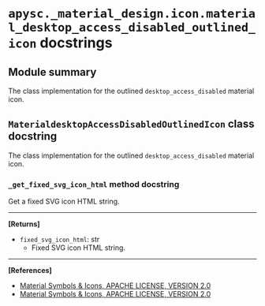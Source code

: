 # `apysc._material_design.icon.material_desktop_access_disabled_outlined_icon` docstrings

## Module summary

The class implementation for the outlined `desktop_access_disabled` material icon.

## `MaterialdesktopAccessDisabledOutlinedIcon` class docstring

The class implementation for the outlined `desktop_access_disabled` material icon.

### `_get_fixed_svg_icon_html` method docstring

Get a fixed SVG icon HTML string.<hr>

**[Returns]**

- `fixed_svg_icon_html`: str
  - Fixed SVG icon HTML string.

<hr>

**[References]**

- [Material Symbols & Icons, APACHE LICENSE, VERSION 2.0](https://fonts.google.com/icons?icon.size=24&icon.color=%23e8eaed)
- [Material Symbols & Icons, APACHE LICENSE, VERSION 2.0](https://www.apache.org/licenses/LICENSE-2.0.html)